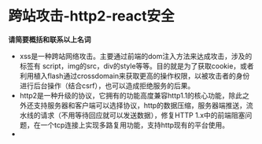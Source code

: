 # 跨站攻击-http2-react安全
**请简要概括和联系以上名词**
- xss是一种跨站网络攻击。主要通过前端的dom注入方法来达成攻击，涉及的标签有 script，img的src，div的style等等。目的就是为了获取cookie，或者利用植入flash通过crossdomain来获取更高的操作权限，以被攻击者的身份进行后台操作（结合csrf），也可以造成拒绝服务的后果。
- http2是一种升级的协议，它拥有的功能高度兼容http1.1的核心功能，除此之外还支持服务器和客户端可以选择协议，http的数据压缩，服务器端推送，流水线的请求（不用等待回应就可以发送数据），修复HTTP 1.x中的前端阻塞问题，在一个tcp连接上实现多路复用功能，支持http现有的平台使用。
- 